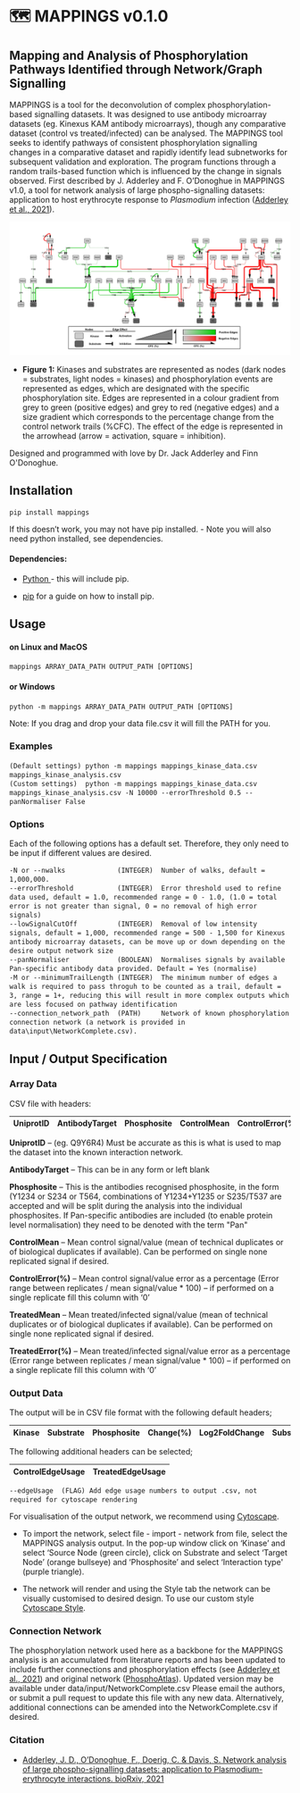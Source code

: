 # 🗺 MAPPINGS v0.1.0

## Mapping and Analysis of Phosphorylation Pathways Identified through Network/Graph Signalling

MAPPINGS is a tool for the deconvolution of complex phosphorylation-based signalling datasets. It was designed to use antibody microarray datasets (eg. Kinexus KAM antibody microarrays), though any comparative dataset (control vs treated/infected) can be analysed. The MAPPINGS tool seeks to identify pathways of consistent phosphorylation signalling changes in a comparative dataset and rapidly identify lead subnetworks for subsequent validation and exploration. The program functions through a random trails-based function which is influenced by the change in signals observed. First described by J. Adderley and F. O’Donoghue in MAPPINGS v1.0, a tool for network analysis of large phospho-signalling datasets: application to host erythrocyte response to *Plasmodium* infection ([Adderley et al., 2021](https://www.biorxiv.org/content/10.1101/2021.05.07.443051v1)).

![Example image of MAPPINGS output network formatted in cytoscape](https://github.com/FinnOD/mappings/blob/main/images/ExampleNetwork.jpg)

 - **Figure 1:** Kinases and substrates are represented as nodes (dark nodes = substrates, light nodes = kinases) and phosphorylation events are represented as edges, which are designated with the specific phosphorylation site. Edges are represented in a colour gradient from grey to green (positive edges) and grey to red (negative edges) and a size gradient which corresponds to the percentage change from the control network trails (%CFC). The effect of the edge is represented in the arrowhead (arrow = activation, square = inhibition).

Designed and programmed with love by Dr. Jack Adderley and Finn O'Donoghue.

## Installation

	pip install mappings

If this doesn’t work, you may not have pip installed. - Note you will also need python installed, see dependencies.

#### Dependencies:

- [Python ](https://www.python.org/) - this will include pip.

- [pip](https://pip.pypa.io/en/stable/installation/) for a guide on how to install pip.

## Usage

#### on Linux and MacOS

	mappings ARRAY_DATA_PATH OUTPUT_PATH [OPTIONS]

#### or Windows

	python -m mappings ARRAY_DATA_PATH OUTPUT_PATH [OPTIONS]

Note: If you drag and drop your data file.csv it will fill the PATH for you.

### Examples

    (Default settings) python -m mappings mappings_kinase_data.csv mappings_kinase_analysis.csv
    (Custom settings)  python -m mappings mappings_kinase_data.csv mappings_kinase_analysis.csv -N 10000 --errorThreshold 0.5 --panNormaliser False 

### Options

Each of the following options has a default set. Therefore, they only need to be input if different values are desired. 

    -N or --nwalks             (INTEGER)  Number of walks, default = 1,000,000.
    --errorThreshold           (INTEGER)  Error threshold used to refine data used, default = 1.0, recommended range = 0 - 1.0, (1.0 = total error is not greater than signal, 0 = no removal of high error signals) 
    --lowSignalCutOff          (INTEGER)  Removal of low intensity signals, default = 1,000, recommended range = 500 - 1,500 for Kinexus antibody microarray datasets, can be move up or down depending on the desire output network size
    --panNormaliser            (BOOLEAN)  Normalises signals by available Pan-specific antibody data provided. Default = Yes (normalise)
    -M or --minimumTrailLength (INTEGER)  The minimum number of edges a walk is required to pass throguh to be counted as a trail, default = 3, range = 1+, reducing this will result in more complex outputs which are less focused on pathway identification
    --connection_network_path  (PATH)     Network of known phosphorylation connection network (a network is provided in data\input\NetworkComplete.csv).


## Input / Output Specification

### Array Data

CSV file with headers:

  <table>
    <thead>
      <tr>
        <th>UniprotID</th>
        <th>AntibodyTarget</th>
        <th>Phosphosite</th>
        <th>ControlMean</th>
        <th>ControlError(%)</th>
        <th>TreatedMean</th>
        <th>TreatedError(%)</th>
      </tr>
    </thead>
    <tbody>
  </table>

**UniprotID** – (eg. Q9Y6R4) Must be accurate as this is what is used to map the dataset into the known interaction network.

**AntibodyTarget** – This can be in any form or left blank

**Phosphosite** – This is the antibodies recognised phosphosite, in the form (Y1234 or S234 or T564, combinations of Y1234+Y1235 or S235/T537 are accepted and will be split during the analysis into the individual phosphosites. If Pan-specific antibodies are included (to enable protein level normalisation) they need to be denoted with the term "Pan"

**ControlMean** – Mean control signal/value (mean of technical duplicates or of biological duplicates if available). Can be performed on single none replicated signal if desired.

**ControlError(%)** – Mean control signal/value error as a percentage (Error range between replicates / mean signal/value * 100) – if performed on a single replicate fill this column with ‘0’

**TreatedMean** – Mean treated/infected signal/value (mean of technical duplicates or of biological duplicates if available). Can be performed on single none replicated signal if desired.

**TreatedError(%)** – Mean treated/infected signal/value error as a percentage (Error range between replicates / mean signal/value * 100) – if performed on a single replicate fill this column with ‘0’

### Output Data

The output will be in CSV file format with the following default headers;

  <table>
    <thead>
      <tr>
        <th>Kinase</th>
        <th>Substrate</th>
        <th>Phosphosite</th>
        <th>Change(%)</th>
        <th>Log2FoldChange</th>
        <th>SubstrateEffect</th>
      </tr>
    </thead>
    <tbody>
  </table>

The following additional headers can be selected;

  <table>
    <thead>
      <tr>
        <th>ControlEdgeUsage</th>
        <th>TreatedEdgeUsage </th>
      </tr>
    </thead>
    <tbody>
  </table>

    --edgeUsage  (FLAG) Add edge usage numbers to output .csv, not required for cytoscape rendering

For visualisation of the output network, we recommend using [Cytoscape](https://cytoscape.org/). 

 - To import the network, select file - import - network from file, select the MAPPINGS analysis output. In the pop-up window click on ‘Kinase’ and select ‘Source Node (green circle), click on Substrate and select ‘Target Node’ (orange bullseye) and ‘Phosphosite’ and select ‘Interaction type' (purple triangle).

 - The network will render and using the Style tab the network can be visually customised to desired design. To use our custom style [Cytoscape Style](mappings/data/MAPPINGSCytoscapeStyle.xml).

### Connection  Network

The phosphorylation network used here as a backbone for the MAPPINGS analysis is an accumulated from literature reports and has been updated to include further connections and phosphorylation effects (see [Adderley et al., 2021](https://www.biorxiv.org/content/10.1101/2021.05.07.443051v1)) and original network ([PhosphoAtlas](https://pubmed.ncbi.nlm.nih.gov/26921330/)). Updated version may be available under data/input/NetworkComplete.csv Please email the authors, or submit a pull request to update this file with any new data. Alternatively, additional connections can be amended into the NetworkComplete.csv if desired.

### Citation
 
 - [Adderley, J. D., O’Donoghue, F., Doerig, C. & Davis, S. Network analysis of large phospho-signalling datasets: application to Plasmodium-erythrocyte interactions. bioRxiv, 2021](https://www.biorxiv.org/content/10.1101/2021.05.07.443051v1)